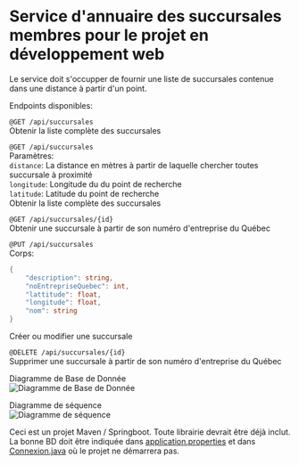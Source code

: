# Service d'annuaire des succursales membres pour le projet en développement web
Le service doit s'occupper de fournir une liste de succursales contenue dans une distance à partir d'un point.

Endpoints disponibles:

`@GET /api/succursales`  
Obtenir la liste complète des succursales

`@GET /api/succursales`  
Paramètres:  
`distance`: La distance en mètres à partir de laquelle chercher toutes succursale à proximité  
`longitude`: Longitude du du point de recherche  
`latitude`: Latitude du point de recherche  
Obtenir la liste complète des succursales

`@GET /api/succursales/{id}`  
Obtenir une succursale à partir de son numéro d'entreprise du Québec  

`@PUT /api/succursales`  
Corps:  
```csharp
{
	"description": string,
	"noEntrepriseQuebec": int,
	"lattitude": float,
	"longitude": float,
	"nom": string
}
```
Créer ou modifier une succursale

`@DELETE /api/succursales/{id}`  
Supprimer une succursale à partir de son numéro d'entreprise du Québec

Diagramme de Base de Donnée  
![Diagramme de Base de Donnée](Documentation/DiagrammeBaseDeDonnée.PNG)

Diagramme de séquence  
![Diagramme de séquence](Documentation/DiagrammeSéquence.jpg)

Ceci est un projet Maven / Springboot. Toute librairie devrait être déjà inclut. La bonne BD doit être indiquée dans [application.properties](src\main\resources\application.properties) et dans [Connexion.java](src\main\java\com\succursaleAnnuaire\succursaleAnnuaire\models\Connexion.java) où le projet ne démarrera pas.
